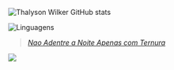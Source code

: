 
![Thalyson Wilker GitHub stats](https://github-readme-stats.vercel.app/api?username=thalisonwilker&show_icons=true&theme=radical)

![Linguagens](https://github-readme-stats.vercel.app/api/top-langs/?username=thalisonwilker&layout=donut&theme=dracula)


> [_Nao Adentre a Noite Apenas com Ternura_](https://medium.com/@legiosextavictrix/nao-adentre-a-noite-apenas-com-ternura-789a387b05d6)

![](https://c.tenor.com/JIAJjVtoDn0AAAAC/tenor.gif)
